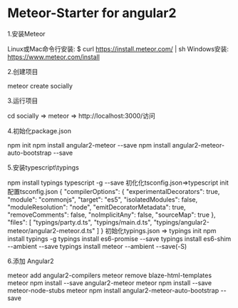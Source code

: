 # Meteor-Starter for angular2
1.安装Meteor

Linux或Mac命令行安装:
  $ curl https://install.meteor.com/ | sh
Windows安装:
  https://www.meteor.com/install
  
2.创建项目

  meteor create socially
  
3.运行项目

  cd socially => meteor => http://localhost:3000/访问
  
4.初始化package.json

  npm init
  npm install angular2-meteor --save
  npm install angular2-meteor-auto-bootstrap --save
  
5.安装typescript\typings

  npm install typings typescript -g --save
  初化化tsconfig.json=>typescript init
  配置tsconfig.json
    {
    "compilerOptions": {
     "experimentalDecorators": true,
      "module": "commonjs",
      "target": "es5",
      "isolatedModules": false,
      "moduleResolution": "node",
      "emitDecoratorMetadata": true,
      "removeComments": false,
      "noImplicitAny": false,
    "sourceMap": true
    },
    "files": [
      "typings/party.d.ts",
      "typings/main.d.ts",
      "typings/angular2-meteor/angular2-meteor.d.ts"
    ]
  }
初始化typings.json => typings init
  npm install typings -g
  typings install es6-promise --save
  typings install es6-shim --ambient --save
  typings install meteor --ambient --save(-S)

6.添加 Angular2

  meteor add angular2-compilers
  meteor remove blaze-html-templates
  meteor npm install --save angular2-meteor
  meteor npm install --save meteor-node-stubs
  meteor npm install angular2-meteor-auto-bootstrap --save
  
  
